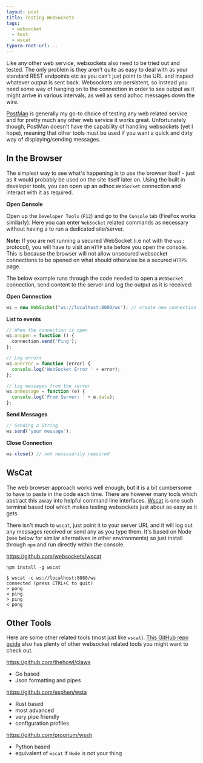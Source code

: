 ```yaml
---
layout: post
title: Testing WebSockets
tags:
  - websocket
  - test
  - wscat
typora-root-url: ..
---
```


Like any other web service, websockets also need to be tried out and tested. The only problem is they aren't quite as easy to deal with as your standard REST endpoints etc as you can't just point to the URL and inspect whatever output is sent back. Websockets are persistent, so instead you need some way of hanging on to the connection in order to see output as it might arrive in various intervals, as well as send adhoc messages down the wire.

[PostMan](https://www.getpostman.com/) is generally my go-to choice of testing any web related service and for pretty much any other web service it works great. Unfortunately though, PostMan doesn't have the capability of handling websockets (yet I hope), meaning that other tools must be used if you want a quick and dirty way of displaying/sending messages.

## In the Browser

The simplest way to see what's happening is to use the browser itself - just as it would probably be used on the site itself later on. Using the built in developer tools, you can open up an adhoc `WebSocket` connection and interact with it as required.

**Open Console**

Open up the `Developer Tools` (`F12`) and go to the `Console` tab (FireFox works similarly). Here you can enter `WebSocket` related commands as necessary without having a to run a dedicated site/server.

**Note:** If you are not running a secured WebSocket (i.e not with the `wss:` protocol), you will have to visit an `HTTP` site before you open the console. This is because the browser will not allow unsecured websocket connections to be opened on what should otherwise be a secured `HTTPS` page.

The below example runs through the code needed to open a `WebSocket` connection, send content to the server and log the output as it is received:

**Open Connection**

```javascript
ws = new WebSocket("ws://localhost:8080/ws"); // create new connection
```

**List to events**

```javascript
// When the connection is open
ws.onopen = function () {
  connection.send('Ping');
};

// Log errors
ws.onerror = function (error) {
  console.log('WebSocket Error ' + error);
};

// Log messages from the server
ws.onmessage = function (e) {
  console.log('From Server: ' + e.data);
};
```

**Send Messages**

```javascript
// Sending a String
ws.send('your message');
```

**Close Connection**

```javascript
ws.close() // not necessarily required
```

## WsCat

The web browser approach works well enough, but it is a bit cumbersome to have to paste in the code each time. There are however many tools which abstract this away into helpful command line interfaces. [Wscat](https://github.com/websockets/wscat) is one such terminal based tool which makes testing websockets just about as easy as it gets.

There isn't much to `wscat`, just point it to your server URL and it will log out any messages received or send any as you type them. It's based on Node (see below for similar alternatives in other environments) so just install through `npm` and run directly within the console.

<https://github.com/websockets/wscat>

```shell
npm install -g wscat
```

```shell
$ wscat -c ws://localhost:8080/ws
connected (press CTRL+C to quit)
> pong
< ping
> ping
< pong
```

## Other Tools

Here are some other related tools (most just like `wscat`). [This GitHub repo guide](https://github.com/facundofarias/awesome-websockets) also has plenty of other websocket related tools you might want to check out.

<https://github.com/thehowl/claws>

- Go based
- Json formatting and pipes

<https://github.com/esphen/wsta>
- Rust based
- most advanced
- very pipe friendly
- configuration profiles

<https://github.com/progrium/wssh>
- Python based
- equivalent of `wscat` if `Node` is not your thing